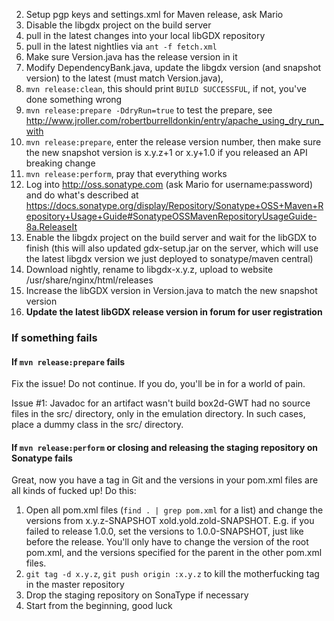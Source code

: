 2. Setup pgp keys and settings.xml for Maven release, ask Mario
1. Disable the libgdx project on the build server
3. pull in the latest changes into your local libGDX repository
4. pull in the latest nightlies via `ant -f fetch.xml`
1. Make sure Version.java has the release version in it
10. Modify DependencyBank.java, update the libgdx version (and snapshot version) to the latest (must match Version.java), 
5. `mvn release:clean`, this should print `BUILD SUCCESSFUL`, if not, you've done something wrong
6. `mvn release:prepare -DdryRun=true` to test the prepare, see http://www.jroller.com/robertburrelldonkin/entry/apache_using_dry_run_with
7. `mvn release:prepare`, enter the release version number, then make sure the new snapshot version is x.y.z+1 or x.y+1.0 if you released an API breaking change
8. `mvn release:perform`, pray that everything works
9. Log into http://oss.sonatype.com (ask Mario for username:password) and do what's described at https://docs.sonatype.org/display/Repository/Sonatype+OSS+Maven+Repository+Usage+Guide#SonatypeOSSMavenRepositoryUsageGuide-8a.ReleaseIt
11. Enable the libgdx project on the build server and wait for the libGDX to finish (this will also updated gdx-setup.jar on the server, which will use the latest libgdx version we just deployed to sonatype/maven central)
12. Download nightly, rename to libgdx-x.y.z, upload to website /usr/share/nginx/html/releases
13. Increase the libGDX version in Version.java to match the new snapshot version
14. **Update the latest libGDX release version in forum for user registration**

### If something fails
#### If `mvn release:prepare` fails
Fix the issue! Do not continue. If you do, you'll be in for a world of pain.

Issue #1: Javadoc for an artifact wasn't build
box2d-GWT had no source files in the src/ directory, only in the emulation directory. In such cases, place a dummy class in the src/ directory.

#### If `mvn release:perform` or closing and releasing the staging repository on Sonatype fails
Great, now you have a tag in Git and the versions in your pom.xml files are all kinds of fucked up! Do this:

1. Open all pom.xml files (`find . | grep pom.xml` for a list) and change the versions from x.y.z-SNAPSHOT xold.yold.zold-SNAPSHOT. E.g. if you failed to release 1.0.0, set the versions to 1.0.0-SNAPSHOT, just like before the release. You'll only have to change the version of the root pom.xml, and the versions specified for the parent in the other pom.xml files.
2. `git tag -d x.y.z`, `git push origin :x.y.z` to kill the motherfucking tag in the master repository
3. Drop the staging repository on SonaType if necessary
4. Start from the beginning, good luck